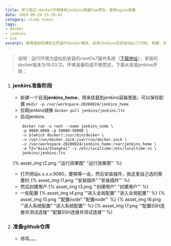 ```yaml
---
title: 学习笔记-docker环境使用jenkins构建Vue项目，使用nginx部署
date: 2020-08-24 23:20:43
category: study notes
tags:
- docker
- jenkins
- vue
excerpt: 使用虚拟机模拟主机运行docker服务，启用Jenkins实现自动pull代码、构建，并部署nginx网站
---
```



> 说明：运行环境为虚拟机安装的centOs7操作系统（[下载地址](http://mirrors.aliyun.com/centos/7/isos/x86_64/CentOS-7-x86_64-DVD-2003.iso)），安装的docker版本为19.03.12。环境准备阶段不做赘述，下面从安装jenkins开始：

1. ### jenkins准备阶段
    * 新建一个目录**jenkins_home**，用来挂载到jenkins容器里面，可以保存配置
    `mkdir -p /var/workspace-20200824/jenkins_home`
    * 拉取jenkins镜像
    `docker pull jenkins/jenkins:lts`
    * 启动jenkins   
    ```docker
        docker run -u root --name jenkins_node \
        -p 9080:8080 -p 50000:50000 \
        -v $(which docker):/usr/bin/docker \
        -v /var/run/docker.sock:/var/run/docker.sock \
        -v /var/workspace-20200824/jenkins_home:/var/jenkins_home \
        -e TZ="Asia/Shanghai" -v /etc/localtime:/etc/localtime:ro \
        jenkins/jenkins:lts
    ```
    {% asset_img t2.png '"运行效果图" "运行效果图"' %}
    * 打开网站x.x.x.x:9080，要稍等一会，然后安装插件，我这里自己选的需要的
    {% asset_img t1.png '"安装插件" "安装插件"' %}
    * 然后创建用户
    {% asset_img t3.png '"创建用户" "创建用户"' %}
    * 一些配置
    {% asset_img t4.png '"进入全局配置" "进入全局配置"' %}
    {% asset_img t5.png '"配置node" "配置node"' %}
    {% asset_img t6.png '"进入系统配置" "进入系统配置"' %}
    {% asset_img t7.png '"配置SSH连接并测试连接" "配置SSH连接并测试连接"' %}

2. ### 准备github仓库
    * 待写。。。